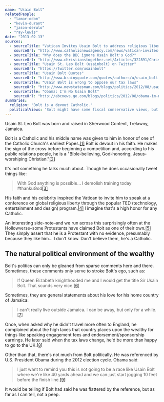 ```yaml
---
name: "Usain Bolt"
relatedPeople:
  - "lamar-odom"
  - "kevin-durant"
  - "jason-derulo"
  - "ray-lewis"
date: "2013-02-13"
sources:
  - sourceTitle: "Vatican Invites Usain Bolt to address religious liberty conference"
    sourceUrl: "http://www.catholicnewsagency.com/news/vatican-invites-usain-bolt-to-address-religious-liberty-conference/"
  - sourceTitle: "Why does the BBC ignore Usain Bolt's God?"
    sourceUrl: "http://www.christianstogether.net/Articles/322891/Christians_Together_in/Christian_Life/Current_News/Why_does_the.aspx"
  - sourceTitle: "Usain St. Leo Bolt (usainbolt) on Twitter"
    sourceUrl: "https://twitter.com/usainbolt"
  - sourceTitle: "Usain Bolt Quotes"
    sourceUrl: "http://www.brainyquote.com/quotes/authors/u/usain_bolt.html"
  - sourceTitle: "Usain Bolt is wrong to oppose our tax laws"
    sourceUrl: "http://www.newstatesman.com/blogs/politics/2012/08/usain-bolt-wrong-oppose-our-tax-laws"
  - sourceTitle: "Obama: I'm No Usain Bolt"
    sourceUrl: "http://abcnews.go.com/blogs/politics/2012/08/obama-im-not-a-usain-bolt/"
summaries:
  religion: "Bolt is a devout Catholic."
  politicalViews: "Bolt might have some fiscal conservative views, but he's generally quiet about politics."
---
```


Usain St. Leo Bolt was born and raised in Sherwood Content, Trelawny, Jamaica.

Bolt is a Catholic and his middle name was given to him in honor of one of the Catholic Church's earliest Popes.<a class="source-citation" href="#http%3A%2F%2Fwww.catholicnewsagency.com%2Fnews%2Fvatican-invites-usain-bolt-to-address-religious-liberty-conference%2F" title="Vatican Invites Usain Bolt to address religious liberty conference">[1]</a> Bolt is devout in his faith. He makes the sign of the cross before beginning a competition and, according to his public relations people, he is a "Bible-believing, God-honoring, Jesus-worshiping Christian."<a class="source-citation" href="#http%3A%2F%2Fwww.christianstogether.net%2FArticles%2F322891%2FChristians_Together_in%2FChristian_Life%2FCurrent_News%2FWhy_does_the.aspx" title="Why does the BBC ignore Usain Bolt&apos;s God?">[2]</a>

It's not something he talks much about. Though he does occasionally tweet things like:

>With God anything is possible… I demolish training today #thankuGod<a class="source-citation" href="#https%3A%2F%2Ftwitter.com%2Fusainbolt" title="Usain St. Leo Bolt (usainbolt) on Twitter">[3]</a>

His faith and his celebrity inspired the Vatican to invite him to speak at a conference on global religious liberty through the popular TED (technology, entertainment and design) program.<a class="source-citation" href="#http%3A%2F%2Fwww.catholicnewsagency.com%2Fnews%2Fvatican-invites-usain-bolt-to-address-religious-liberty-conference%2F" title="Vatican Invites Usain Bolt to address religious liberty conference">[4]</a> I imagine that's a high honor for any Catholic.

An interesting side-note–and we run across this surprisingly often at the Hollowverse–some Protestants have claimed Bolt as one of their own.<a class="source-citation" href="#http%3A%2F%2Fwww.christianstogether.net%2FArticles%2F322891%2FChristians_Together_in%2FChristian_Life%2FCurrent_News%2FWhy_does_the.aspx" title="Why does the BBC ignore Usain Bolt&apos;s God?">[5]</a> They simply assert that he is a Protestant with no evidence, presumably because they like him… I don't know. Don't believe them, he's a Catholic.


## The natural political environment of the wealthy

Bolt's politics can only be gleaned from sparse comments here and there. Sometimes, these comments only serve to stroke Bolt's ego, such as:

>If Queen Elizabeth knighthooded me and I would get the title Sir Usain Bolt. That sounds very nice.<a class="source-citation" href="#http%3A%2F%2Fwww.brainyquote.com%2Fquotes%2Fauthors%2Fu%2Fusain_bolt.html" title="Usain Bolt Quotes">[6]</a>

Sometimes, they are general statements about his love for his home country of Jamaica:

>I can't really live outside Jamaica. I can be away, but only for a while.<a class="source-citation" href="#http%3A%2F%2Fwww.brainyquote.com%2Fquotes%2Fauthors%2Fu%2Fusain_bolt.html" title="Usain Bolt Quotes">[7]</a>

Once, when asked why he didn't travel more often to England, he complained about the high taxes that country places upon the wealthy for things like speaking engagement fees and endorsement/sponsorship earnings. He later said when the tax laws change, he'd be more than happy to go to the UK.<a class="source-citation" href="#http%3A%2F%2Fwww.newstatesman.com%2Fblogs%2Fpolitics%2F2012%2F08%2Fusain-bolt-wrong-oppose-our-tax-laws" title="Usain Bolt is wrong to oppose our tax laws">[8]</a>

Other than that, there's not much from Bolt politically. He was referenced by U.S. President Obama during the 2012 election cycle. Obama said:

>I just want to remind you this is not going to be a race like Usain Bolt where we're like 40 yards ahead and we can just start jogging 10 feet before the finish line.<a class="source-citation" href="#http%3A%2F%2Fabcnews.go.com%2Fblogs%2Fpolitics%2F2012%2F08%2Fobama-im-not-a-usain-bolt%2F" title="Obama: I&apos;m No Usain Bolt">[9]</a>

It would be telling if Bolt had said he was flattered by the reference, but as far as I can tell, not a peep.